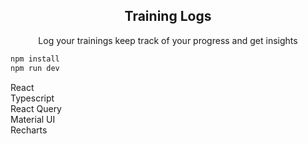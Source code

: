 <div align="center"><h2>Training Logs</h2>
<p>Log your trainings keep track of your progress and get insights</p>
</div>


```sh
npm install
npm run dev
```


React<br/>
Typescript<br/>
React Query<br/>
Material UI<br/>
Recharts<br/>

